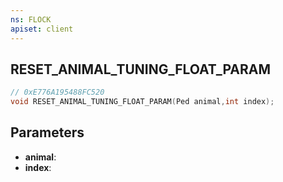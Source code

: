 ```yaml
---
ns: FLOCK
apiset: client
---
```

## RESET_ANIMAL_TUNING_FLOAT_PARAM

```c
// 0xE776A195488FC520
void RESET_ANIMAL_TUNING_FLOAT_PARAM(Ped animal,int index);
```


## Parameters
* **animal**:
* **index**:
